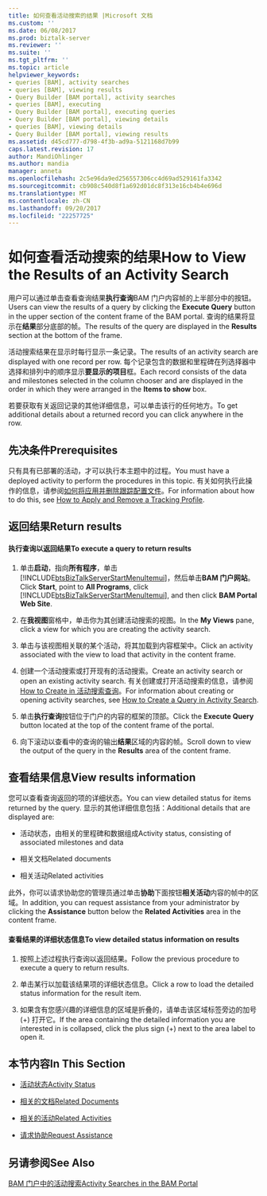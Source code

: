 ```yaml
---
title: 如何查看活动搜索的结果 |Microsoft 文档
ms.custom: ''
ms.date: 06/08/2017
ms.prod: biztalk-server
ms.reviewer: ''
ms.suite: ''
ms.tgt_pltfrm: ''
ms.topic: article
helpviewer_keywords:
- queries [BAM], activity searches
- queries [BAM], viewing results
- Query Builder [BAM portal], activity searches
- queries [BAM], executing
- Query Builder [BAM portal], executing queries
- Query Builder [BAM portal], viewing details
- queries [BAM], viewing details
- Query Builder [BAM portal], viewing results
ms.assetid: d45cd777-d798-4f3b-ad9a-5121168d7b99
caps.latest.revision: 17
author: MandiOhlinger
ms.author: mandia
manager: anneta
ms.openlocfilehash: 2c5e96da9ed256557306cc4d69ad529161fa3342
ms.sourcegitcommit: cb908c540d8f1a692d01dc8f313e16cb4b4e696d
ms.translationtype: MT
ms.contentlocale: zh-CN
ms.lasthandoff: 09/20/2017
ms.locfileid: "22257725"
---
```

# <a name="how-to-view-the-results-of-an-activity-search"></a><span data-ttu-id="10dc7-102">如何查看活动搜索的结果</span><span class="sxs-lookup"><span data-stu-id="10dc7-102">How to View the Results of an Activity Search</span></span>
<span data-ttu-id="10dc7-103">用户可以通过单击查看查询结果**执行查询**BAM 门户内容帧的上半部分中的按钮。</span><span class="sxs-lookup"><span data-stu-id="10dc7-103">Users can view the results of a query by clicking the **Execute Query** button in the upper section of the content frame of the BAM portal.</span></span> <span data-ttu-id="10dc7-104">查询的结果将显示在**结果**部分底部的帧。</span><span class="sxs-lookup"><span data-stu-id="10dc7-104">The results of the query are displayed in the **Results** section at the bottom of the frame.</span></span>  
  
 <span data-ttu-id="10dc7-105">活动搜索结果在显示时每行显示一条记录。</span><span class="sxs-lookup"><span data-stu-id="10dc7-105">The results of an activity search are displayed with one record per row.</span></span> <span data-ttu-id="10dc7-106">每个记录包含的数据和里程碑在列选择器中选择和排列中的顺序显示**要显示的项目**框。</span><span class="sxs-lookup"><span data-stu-id="10dc7-106">Each record consists of the data and milestones selected in the column chooser and are displayed in the order in which they were arranged in the **Items to show** box.</span></span>  
  
 <span data-ttu-id="10dc7-107">若要获取有关返回记录的其他详细信息，可以单击该行的任何地方。</span><span class="sxs-lookup"><span data-stu-id="10dc7-107">To get additional details about a returned record you can click anywhere in the row.</span></span>  
  
## <a name="prerequisites"></a><span data-ttu-id="10dc7-108">先决条件</span><span class="sxs-lookup"><span data-stu-id="10dc7-108">Prerequisites</span></span>  
 <span data-ttu-id="10dc7-109">只有具有已部署的活动，才可以执行本主题中的过程。</span><span class="sxs-lookup"><span data-stu-id="10dc7-109">You must have a deployed activity to perform the procedures in this topic.</span></span> <span data-ttu-id="10dc7-110">有关如何执行此操作的信息，请参阅[如何将应用并删除跟踪配置文件](../core/how-to-apply-and-remove-a-tracking-profile.md)。</span><span class="sxs-lookup"><span data-stu-id="10dc7-110">For information about how to do this, see [How to Apply and Remove a Tracking Profile](../core/how-to-apply-and-remove-a-tracking-profile.md).</span></span>  
  
## <a name="return-results"></a><span data-ttu-id="10dc7-111">返回结果</span><span class="sxs-lookup"><span data-stu-id="10dc7-111">Return results</span></span>  
  
#### <a name="to-execute-a-query-to-return-results"></a><span data-ttu-id="10dc7-112">执行查询以返回结果</span><span class="sxs-lookup"><span data-stu-id="10dc7-112">To execute a query to return results</span></span>  
  
1.  <span data-ttu-id="10dc7-113">单击**启动**，指向**所有程序**，单击[!INCLUDE[btsBizTalkServerStartMenuItemui](../includes/btsbiztalkserverstartmenuitemui-md.md)]，然后单击**BAM 门户网站**。</span><span class="sxs-lookup"><span data-stu-id="10dc7-113">Click **Start**, point to **All Programs**, click [!INCLUDE[btsBizTalkServerStartMenuItemui](../includes/btsbiztalkserverstartmenuitemui-md.md)], and then click **BAM Portal Web Site**.</span></span>  
  
2.  <span data-ttu-id="10dc7-114">在**我视图**窗格中，单击你为其创建活动搜索的视图。</span><span class="sxs-lookup"><span data-stu-id="10dc7-114">In the **My Views** pane, click a view for which you are creating the activity search.</span></span>  
  
3.  <span data-ttu-id="10dc7-115">单击与该视图相关联的某个活动，将其加载到内容框架中。</span><span class="sxs-lookup"><span data-stu-id="10dc7-115">Click an activity associated with the view to load that activity in the content frame.</span></span>  
  
4.  <span data-ttu-id="10dc7-116">创建一个活动搜索或打开现有的活动搜索。</span><span class="sxs-lookup"><span data-stu-id="10dc7-116">Create an activity search or open an existing activity search.</span></span> <span data-ttu-id="10dc7-117">有关创建或打开活动搜索的信息，请参阅[How to Create in 活动搜索查询](../core/how-to-create-a-query-in-activity-search.md)。</span><span class="sxs-lookup"><span data-stu-id="10dc7-117">For information about creating or opening activity searches, see [How to Create a Query in Activity Search](../core/how-to-create-a-query-in-activity-search.md).</span></span>  
  
5.  <span data-ttu-id="10dc7-118">单击**执行查询**按钮位于门户的内容的框架的顶部。</span><span class="sxs-lookup"><span data-stu-id="10dc7-118">Click the **Execute Query** button located at the top of the content frame of the portal.</span></span>  
  
6.  <span data-ttu-id="10dc7-119">向下滚动以查看中的查询的输出**结果**区域的内容的帧。</span><span class="sxs-lookup"><span data-stu-id="10dc7-119">Scroll down to view the output of the query in the **Results** area of the content frame.</span></span>  
  
## <a name="view-results-information"></a><span data-ttu-id="10dc7-120">查看结果信息</span><span class="sxs-lookup"><span data-stu-id="10dc7-120">View results information</span></span>  
 <span data-ttu-id="10dc7-121">您可以查看查询返回的项的详细状态。</span><span class="sxs-lookup"><span data-stu-id="10dc7-121">You can view detailed status for items returned by the query.</span></span> <span data-ttu-id="10dc7-122">显示的其他详细信息包括：</span><span class="sxs-lookup"><span data-stu-id="10dc7-122">Additional details that are displayed are:</span></span>  
  
-   <span data-ttu-id="10dc7-123">活动状态，由相关的里程碑和数据组成</span><span class="sxs-lookup"><span data-stu-id="10dc7-123">Activity status, consisting of associated milestones and data</span></span>  
  
-   <span data-ttu-id="10dc7-124">相关文档</span><span class="sxs-lookup"><span data-stu-id="10dc7-124">Related documents</span></span>  
  
-   <span data-ttu-id="10dc7-125">相关活动</span><span class="sxs-lookup"><span data-stu-id="10dc7-125">Related activities</span></span>  
  
 <span data-ttu-id="10dc7-126">此外，你可以请求协助您的管理员通过单击**协助**下面按钮**相关活动**内容的帧中的区域。</span><span class="sxs-lookup"><span data-stu-id="10dc7-126">In addition, you can request assistance from your administrator by clicking the **Assistance** button below the **Related Activities** area in the content frame.</span></span>  
  
#### <a name="to-view-detailed-status-information-on-results"></a><span data-ttu-id="10dc7-127">查看结果的详细状态信息</span><span class="sxs-lookup"><span data-stu-id="10dc7-127">To view detailed status information on results</span></span>  
  
1.  <span data-ttu-id="10dc7-128">按照上述过程执行查询以返回结果。</span><span class="sxs-lookup"><span data-stu-id="10dc7-128">Follow the previous procedure to execute a query to return results.</span></span>  
  
2.  <span data-ttu-id="10dc7-129">单击某行以加载该结果项的详细状态信息。</span><span class="sxs-lookup"><span data-stu-id="10dc7-129">Click a row to load the detailed status information for the result item.</span></span>  
  
3.  <span data-ttu-id="10dc7-130">如果含有您感兴趣的详细信息的区域是折叠的，请单击该区域标签旁边的加号 (+) 打开它。</span><span class="sxs-lookup"><span data-stu-id="10dc7-130">If the area containing the detailed information you are interested in is collapsed, click the plus sign (+) next to the area label to open it.</span></span>  
  
## <a name="in-this-section"></a><span data-ttu-id="10dc7-131">本节内容</span><span class="sxs-lookup"><span data-stu-id="10dc7-131">In This Section</span></span>  
  
-   [<span data-ttu-id="10dc7-132">活动状态</span><span class="sxs-lookup"><span data-stu-id="10dc7-132">Activity Status</span></span>](../core/activity-status.md)  
  
-   [<span data-ttu-id="10dc7-133">相关的文档</span><span class="sxs-lookup"><span data-stu-id="10dc7-133">Related Documents</span></span>](../core/related-documents.md)  
  
-   [<span data-ttu-id="10dc7-134">相关的活动</span><span class="sxs-lookup"><span data-stu-id="10dc7-134">Related Activities</span></span>](../core/related-activities.md)  
  
-   [<span data-ttu-id="10dc7-135">请求协助</span><span class="sxs-lookup"><span data-stu-id="10dc7-135">Request Assistance</span></span>](../core/request-assistance.md)  
  
## <a name="see-also"></a><span data-ttu-id="10dc7-136">另请参阅</span><span class="sxs-lookup"><span data-stu-id="10dc7-136">See Also</span></span>  
 [<span data-ttu-id="10dc7-137">BAM 门户中的活动搜索</span><span class="sxs-lookup"><span data-stu-id="10dc7-137">Activity Searches in the BAM Portal</span></span>](../core/activity-searches-in-the-bam-portal.md)